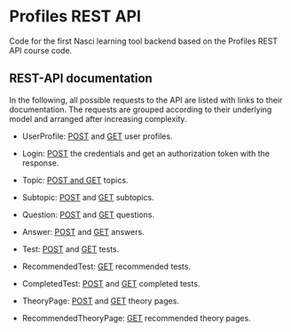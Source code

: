 # Profiles REST API

Code for the first Nasci learning tool backend based on the Profiles REST API course code.

## REST-API documentation

In the following, all possible requests to the API are listed with links to their documentation. The requests are 
grouped according to their underlying model and arranged after increasing complexity. 

* UserProfile: [POST](https://github.com/romanwixinger/profiles-rest-api/blob/master/documentation/UserProfilePOST.md) and 
[GET](../profiles-rest-api/documentation/UserProfileGET.md) user profiles. 

* Login: [POST](../profiles-rest-api/documentation/Login.md) the credentials and get an authorization token with the 
response. 

* Topic: [POST and GET](../profiles-rest-api/tree/master/documentation/Topic.md) topics. 

* Subtopic: [POST](../profiles-rest-api/tree/master/documentation/SubtopicPOST.md) and 
             [GET](../profiles-rest-api/tree/master/documentation/SubtopicGET.md) subtopics. 
            
* Question: [POST](../profiles-rest-api/tree/master/documentation/QuestionPOST.md) and 
             [GET](../profiles-rest-api/tree/master/documentation/QuestionGET.md) questions.
 
* Answer: [POST](../profiles-rest-api/blob/master/documentation/AnswerPOST.md) and 
           [GET](../profiles-rest-api/blob/master/documentation/AnswerGET.md) answers.
          
* Test: [POST](../profiles-rest-api/tree/master/documentation/TestPOST.md) and 
         [GET](../profiles-rest-api/tree/master/documentation/TestGET.md) tests.
         
* RecommendedTest: [GET](../profiles-rest-api/documentation/RecommendedTestGET.md) recommended tests.
                  
* CompletedTest: [POST](../profiles-rest-api/tree/master/documentation/CompletedTestPOST.md) and 
                  [GET](../profiles-rest-api/tree/master/documentation/CompletedTestGET.md) completed tests.

* TheoryPage: [POST](../profiles-rest-api/tree/master/documentation/TheoryPagePOST.md) and 
              [GET](../profiles-rest-apitree/master/documentation/TheoryPageGET.md) theory pages. 

* RecommendedTheoryPage: [GET](../profiles-rest-api/tree/master/documentation/RecommendedTheoryPageGET.md) recommended theory pages. 
